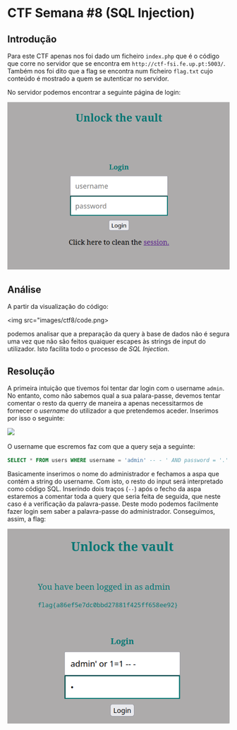 # CTF Semana #8 (SQL Injection)

## Introdução

Para este CTF apenas nos foi dado um ficheiro `index.php` que é o código que corre no servidor que se encontra em `http://ctf-fsi.fe.up.pt:5003/`. Também nos foi dito que a flag se encontra num ficheiro `flag.txt` cujo conteúdo é mostrado a quem se autenticar no servidor.

No servidor podemos encontrar a seguinte página de login:

<img src="images/ctf8/login-page.png">

## Análise

A partir da visualização do código:

<img src="images/ctf8/code.png>

podemos analisar que a preparação da query à base de dados não é segura uma vez que não são feitos quaiquer escapes às strings de input do utilizador. Isto facilita todo o processo de _SQL Injection_.

## Resolução

A primeira intuição que tivemos foi tentar dar login com o username `admin`. No entanto, como não sabemos qual a sua palara-passe, devemos tentar comentar o resto da querry de maneira a apenas necessitarmos de fornecer o _username_ do utilizador a que pretendemos aceder. Inserimos por isso o seguinte:

<img src="images/ctf8/injection.png">

O username que escremos faz com que a query seja a seguinte:

```sql
SELECT * FROM users WHERE username = 'admin' -- - ' AND password = '.'
```

Basicamente inserimos o nome do administrador e fechamos a aspa que contém a string do username. Com isto, o resto do input será interpretado como código SQL. Inserindo dois traços (`--`) após o fecho da aspa estaremos a comentar toda a query que seria feita de seguida, que neste caso é a verificação da palavra-passe. Deste modo podemos facilmente fazer login sem saber a palavra-passe do administrador. Conseguimos, assim, a flag:

<img src="images/ctf8/flag.png">
